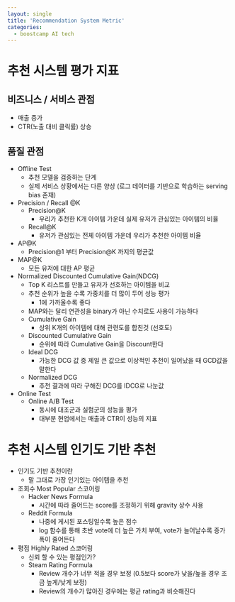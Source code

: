 ```yaml
---
layout: single
title: 'Recommendation System Metric'
categories:
  - boostcamp AI tech
---
```

# 추천 시스템 평가 지표
## 비즈니스 / 서비스 관점
  - 매출 증가
  - CTR(노출 대비 클릭률) 상승
## 품질 관점
- Offline Test
  - 추천 모델을 검증하는 단계
  - 실제 서비스 상황에서는 다른 양상 (로그 데이터를 기반으로 학습하는 serving bias 존재)
- Precision / Recall @K
  - Precision@K
    - 우리가 추천한 K개 아이템 가운데 실제 유저가 관심있는 아이템의 비율
  - Recall@K
    - 유저가 관심있는 전체 아이템 가운데 우리가 추천한 아이템 비율 
- AP@K
    - Precision@1 부터 Precision@K 까지의 평균값 
- MAP@K
    - 모든 유저에 대한 AP 평균
- Normalized Discounted Cumulative Gain(NDCG)
  - Top K 리스트를 만들고 유저가 선호하는 아이템을 비교
  - 추천 순위가 높을 수록 가중치를 더 많이 두어 성능 평가
    - 1에 가까울수록 좋다
  - MAP와는 달리 연관성을 binary가 아닌 수치로도 사용이 가능하다
  - Cumulative Gain
    - 상위 K개의 아이템에 대해 관련도를 합친것 (선호도)
  - Discounted Cumulative Gain
    - 순위에 따라 Cumulative Gain을 Discount한다
  - Ideal DCG
    - 가능한 DCG 값 중 제일 큰 값으로 이상적인 추천이 일어났을 때 GCD값을 말한다
  - Normalized DCG
    - 추천 결과에 따라 구해진 DCG를 IDCG로 나눈값
- Online Test
  - Online A/B Test
    - 동시에 대조군과 실험군의 성능을 평가
    - 대부분 현업에서는 매출과 CTR이 성능의 지표

# 추천 시스템 인기도 기반 추천
- 인기도 기반 추천이란
  - 말 그대로 가장 인기있는 아이템을 추천
- 조회수 Most Popular 스코어링 
  - Hacker News Formula
    - 시간에 따라 줄어드는 score를 조정하기 위해 gravity 상수 사용 
  - Reddit Formula
    - 나중에 게시된 포스팅일수록 높은 점수
    - log 함수를 통해 초반 vote에 더 높은 가치 부여, vote가 늘어날수록 증가 폭이 줄어든다
- 평점 Highly Rated 스코어링
  - 신뢰 할 수 있는 평점인가?
  - Steam Rating Formula 
    - Review 개수가 너무 적을 경우 보정 (0.5보다 score가 낮을/높을 경우 조금 높게/낮게 보정)
    - Review의 개수가 많아진 경우에는 평균 rating과 비슷해진다